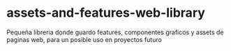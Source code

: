 # assets-and-features-web-library

Pequeña libreria donde guardo features, componentes graficos y assets de paginas web, para un posible uso en proyectos futuro
